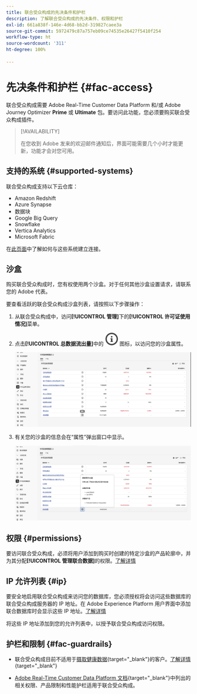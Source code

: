 ```yaml
---
title: 联合受众构成的先决条件和护栏
description: 了解联合受众构成的先决条件、权限和护栏
exl-id: 661a838f-146e-4d68-bb2d-319827caee3a
source-git-commit: 5972479c87a757eb09ce74535e26427f5410f254
workflow-type: ht
source-wordcount: '311'
ht-degree: 100%

---
```


# 先决条件和护栏 {#fac-access}

联合受众构成需要 Adobe Real-Time Customer Data Platform 和/或 Adobe Journey Optimizer **Prime** 或 **Ultimate** 包。要访问此功能，您必须要购买联合受众构成插件。

>[!AVAILABILITY]
>
>在您收到 Adobe 发来的欢迎邮件通知后，界面可能需要几个小时才能更新，功能才会对您可用。

## 支持的系统 {#supported-systems}

联合受众构成支持以下云仓库：

* Amazon Redshift
* Azure Synapse
* 数据块
* Google Big Query
* Snowflake
* Vertica Analytics
* Microsoft Fabric

在[此页面](../connections/connections.md)中了解如何与这些系统建立连接。

## 沙盒

购买联合受众构成时，您有权使用两个沙盒。对于任何其他沙盒设置请求，请联系您的 Adobe 代表。

要查看活跃的联合受众构成沙盒列表，请按照以下步骤操作：

1. 从联合受众构成中，访问&#x200B;**[!UICONTROL 管理]**&#x200B;下的&#x200B;**[!UICONTROL 许可证使用情况]**&#x200B;菜单。

1. 点击&#x200B;**[!UICONTROL 总数据流出量]**&#x200B;中的 ![](assets/do-not-localize/Smock_InfoOutline_18_N.svg) 图标，以访问您的沙盒属性。

   ![](assets/sandbox_1.png)

1. 有关您的沙盒的信息会在“属性”弹出窗口中显示。

   ![](assets/sandbox_2.png)

## 权限 {#permissions}

要访问联合受众构成，必须将用户添加到购买时创建的特定沙盒的产品轮廓中，并为其分配&#x200B;**[!UICONTROL 管理联合数据]**&#x200B;的权限。[了解详情](feature-access.md)

## IP 允许列表 {#ip}

要安全地启用联合受众构成来访问您的数据库，您必须授权将会访问这些数据库的联合受众构成服务器的 IP 地址。在 Adobe Experience Platform 用户界面中添加联合数据库时会显示这些 IP 地址。[了解详情](../connections/connections.md)

将这些 IP 地址添加到您的允许列表中，以授予联合受众构成访问权限。

## 护栏和限制 {#fac-guardrails}

* 联合受众构成目前不适用于[摄取健康数据](https://experienceleague.adobe.com/zh-hans/docs/events/customer-data-management-voices-recordings/governance/healthcare-shield){target="_blank"}的客户。[了解详情](https://experienceleague.adobe.com/zh-hans/docs/journey-optimizer/using/audiences-profiles-identities/audiences/about-audiences){target="_blank"}

<!--
* Federated Audience Composition is compatible with Privacy & Security Shield and can be used in all verticals except for healthcare industries. Currently, Federated Audience Composition cannot be licensed to customers looking to ingest health data. [Learn more](https://experienceleague.adobe.com/en/docs/events/customer-data-management-voices-recordings/governance/healthcare-shield){target="_blank"}-->

* [Adobe Real-Time Customer Data Platform 文档](https://experienceleague.adobe.com/zh-hans/docs/experience-platform/profile/guardrails){target="_blank"}中列出的相关权限、产品限制和性能护栏适用于联合受众构成。

<!--* Federated Audience Composition supports the export of large audiences, with file sizes greater than 1 GB. For optimal performance, the maximum recommended file size is up to 20 GB.
-->


